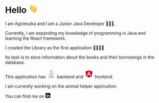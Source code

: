 # Hello <img src="https://raw.githubusercontent.com/agneshew/agneshew/main/wave.gif" width="30px">

I am Agnieszka and I am a Junior Java Developer 👩🏻‍💻.

Currently, I am expanding my knowledge of programming in Java and learning the React framework.

I created the Library as the first application 📕📗📘📙 

Its task is to store information about the books and their borrowings in the database.

This application has <img src="https://raw.githubusercontent.com/agneshew/agneshew/main/java.png" width="30px"> backend and <img src="https://raw.githubusercontent.com/agneshew/agneshew/main/angular.png" width="30px"> frontend.

 
 
I am currently working on the animal helper application.
 
 

You can find me on [![linkedin badge](https://raw.githubusercontent.com/agneshew/agneshew/main/linkedin-3-16.png)](https://www.linkedin.com/in/agnieszkahewusz)

